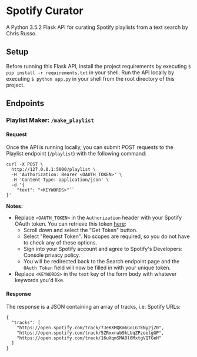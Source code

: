# Spotify Curator

A Python 3.5.2 Flask API for curating Spotify playlists from a text search by Chris Russo.

## Setup

Before running this Flask API, install the project requirements by executing `$ pip install -r requirements.txt` in your shell. Run the API locally by executing `$ python app.py` in your shell from the root directory of this project.

## Endpoints

### Playlist Maker: `/make_playlist`

#### Request

Once the API is running locally, you can submit POST requests to the Playlist endpoint (`/playlist`) with the following command:

```
curl -X POST \
  http://127.0.0.1:5000/playlist \
  -H 'Authorization: Bearer <OAUTH_TOKEN>' \
  -H 'Content-Type: application/json' \
  -d '{
	"text": "<KEYWORDS>"``
}'
```

**Notes:** 

- Replace `<OAUTH_TOKEN>` in the `Authorization` header with your Spotify OAuth token. You can retrieve this token [here](https://developer.spotify.com/console/get-search-item/): 
  - Scroll down and select the "Get Token" button.  
  - Select "Request Token". No scopes are required, so you do not have to check any of these options.
  - Sign into your Spotify account and agree to Spotify's Developers: Console privacy policy.
  - You will be redirected back to the Search endpoint page and the `OAuth Token` field will now be filled in with your unique token.
- Replace `<KEYWORDS>` in the `text` key of the form body with whatever keywords you'd like.   

#### Response

The response is a JSON containing an array of tracks, i.e. Spotify URLs:

```
{
  "tracks": [
    "https://open.spotify.com/track/7JeKXMQKm6GoLGTkNy2jZ0",
    "https://open.spotify.com/track/5ZRxxnab9kLUqZPzoelgGP",
    "https://open.spotify.com/track/16uXqmSMAOl0MxtgVQTGeH"
  ]
}
```
